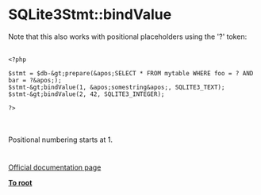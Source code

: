 # SQLite3Stmt::bindValue



Note that this also works with positional placeholders using the &apos;?&apos; token:<br><br>

```
<?php

$stmt = $db-&gt;prepare(&apos;SELECT * FROM mytable WHERE foo = ? AND bar = ?&apos;);
$stmt-&gt;bindValue(1, &apos;somestring&apos;, SQLITE3_TEXT);
$stmt-&gt;bindValue(2, 42, SQLITE3_INTEGER);

?>
```
<br><br>Positional numbering starts at 1.  

#

[Official documentation page](https://www.php.net/manual/en/sqlite3stmt.bindvalue.php)

**[To root](/README.md)**